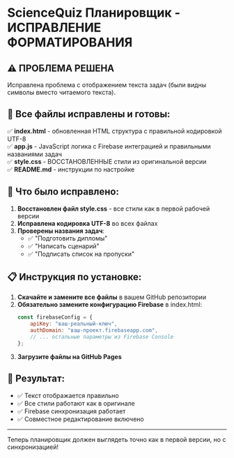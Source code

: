 # ScienceQuiz Планировщик - ИСПРАВЛЕНИЕ ФОРМАТИРОВАНИЯ

## ⚠️ ПРОБЛЕМА РЕШЕНА

Исправлена проблема с отображением текста задач (были видны символы вместо читаемого текста).

## 📁 Все файлы исправлены и готовы:

✅ **index.html** - обновленная HTML структура с правильной кодировкой UTF-8  
✅ **app.js** - JavaScript логика с Firebase интеграцией и правильными названиями задач  
✅ **style.css** - ВОССТАНОВЛЕННЫЕ стили из оригинальной версии  
✅ **README.md** - инструкции по настройке  

## 🔧 Что было исправлено:

1. **Восстановлен файл style.css** - все стили как в первой рабочей версии
2. **Исправлена кодировка UTF-8** во всех файлах
3. **Проверены названия задач**: 
   - ✅ "Подготовить дипломы"
   - ✅ "Написать сценарий" 
   - ✅ "Подписать список на пропуски"

## 📋 Инструкция по установке:

1. **Скачайте и замените все файлы** в вашем GitHub репозитории
2. **Обязательно замените конфигурацию Firebase** в index.html:
   ```javascript
   const firebaseConfig = {
       apiKey: "ваш-реальный-ключ",
       authDomain: "ваш-проект.firebaseapp.com",
       // ... остальные параметры из Firebase Console
   };
   ```
3. **Загрузите файлы на GitHub Pages**

## 🎯 Результат:

- ✅ Текст отображается правильно
- ✅ Все стили работают как в оригинале  
- ✅ Firebase синхронизация работает
- ✅ Совместное редактирование включено

---

Теперь планировщик должен выглядеть точно как в первой версии, но с синхронизацией!